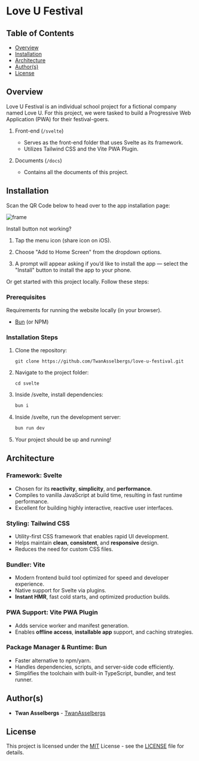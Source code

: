 # Love U Festival


## Table of Contents

  - [Overview](#overview)
  - [Installation](#installation)
  - [Architecture](#architecture)
  - [Author(s)](#authors)
  - [License](#license)


## Overview

Love U Festival is an individual school project for a fictional company named Love U. For this project, we were tasked to build a Progressive Web Application (PWA) for their festival-goers.

1. Front-end (`/svelte`)

   - Serves as the front-end folder that uses Svelte as its framework.
   - Utilizes Tailwind CSS and the Vite PWA Plugin.

2. Documents (`/docs`)

   - Contains all the documents of this project.


## Installation

Scan the QR Code below to head over to the app installation page:

![frame](https://github.com/user-attachments/assets/d3eaccb5-0437-4689-8053-88b38ba24bec)

Install button not working?

1. Tap the menu icon (share icon on iOS).

2. Choose "Add to Home Screen" from the dropdown options.

3. A prompt will appear asking if you’d like to install the app — select the "Install" button to install the app to your phone.

Or get started with this project locally. Follow these steps:

### Prerequisites

Requirements for running the website locally (in your browser).

- [Bun](https://bun.sh/) (or NPM)

### Installation Steps

1. Clone the repository:

   ```
   git clone https://github.com/TwanAsselbergs/love-u-festival.git
   ```

2. Navigate to the project folder:

   ```
   cd svelte
   ```

4. Inside /svelte, install dependencies:

   ```bash
   bun i
   ```

5. Inside /svelte, run the development server:

   ```bash
   bun run dev
   ```
   
6. Your project should be up and running!

## Architecture

### Framework: Svelte
- Chosen for its **reactivity**, **simplicity**, and **performance**.
- Compiles to vanilla JavaScript at build time, resulting in fast runtime performance.
- Excellent for building highly interactive, reactive user interfaces.

### Styling: Tailwind CSS
- Utility-first CSS framework that enables rapid UI development.
- Helps maintain **clean**, **consistent**, and **responsive** design.
- Reduces the need for custom CSS files.

### Bundler: Vite
- Modern frontend build tool optimized for speed and developer experience.
- Native support for Svelte via plugins.
- **Instant HMR**, fast cold starts, and optimized production builds.

### PWA Support: Vite PWA Plugin
- Adds service worker and manifest generation.
- Enables **offline access**, **installable app** support, and caching strategies.

### Package Manager & Runtime: Bun
- Faster alternative to npm/yarn.
- Handles dependencies, scripts, and server-side code efficiently.
- Simplifies the toolchain with built-in TypeScript, bundler, and test runner.


## Author(s)

- **Twan Asselbergs** - [TwanAsselbergs](https://github.com/TwanAsselbergs)


## License

This project is licensed under the [MIT](LICENSE) License - see the [LICENSE](LICENSE) file for details.
